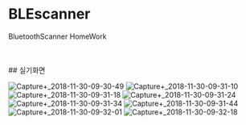 # BLEscanner
BluetoothScanner HomeWork

</br>
</br>
## 실기화면

![Capture+_2018-11-30-09-30-49](https://user-images.githubusercontent.com/39528583/131815620-af785d2e-a1bc-41f2-a4e4-5d5883c64a37.png)
![Capture+_2018-11-30-09-31-10](https://user-images.githubusercontent.com/39528583/131815626-6a0a5b51-8f22-4c64-ac84-60548bf70dba.png)
![Capture+_2018-11-30-09-31-18](https://user-images.githubusercontent.com/39528583/131815630-2f74483b-0bf2-4004-8752-d1aa6b508719.png)
![Capture+_2018-11-30-09-31-24](https://user-images.githubusercontent.com/39528583/131815631-1e580e28-c1b4-44cd-9f0b-f011e9dd27ca.png)
![Capture+_2018-11-30-09-31-34](https://user-images.githubusercontent.com/39528583/131815634-0f449964-29f0-4716-8c7e-cb6c4475118c.png)
![Capture+_2018-11-30-09-31-44](https://user-images.githubusercontent.com/39528583/131815635-af3d0d79-b492-4c06-979f-1256a12e834d.png)
![Capture+_2018-11-30-09-32-01](https://user-images.githubusercontent.com/39528583/131815637-9521ef47-cd93-4144-99ea-b030366ce0de.png)
![Capture+_2018-11-30-09-32-18](https://user-images.githubusercontent.com/39528583/131815638-7f77f678-e2e9-4021-8448-3056f3922e49.png)

